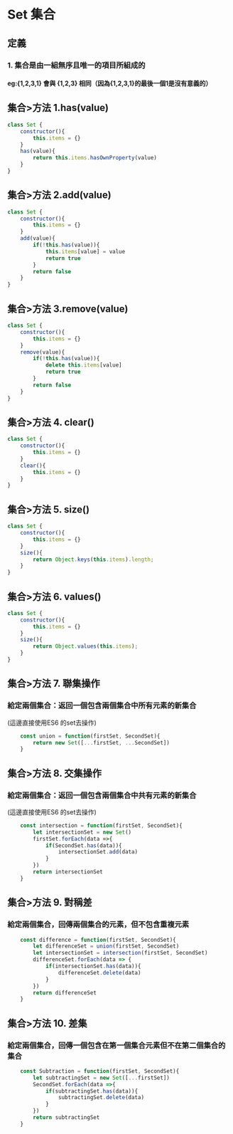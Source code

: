 # Set 集合

## 定義
### 1. 集合是由一組無序且唯一的項目所組成的
#### eg:{1,2,3,1} 會與 {1,2,3} 相同（因為{1,2,3,1}的最後一個1是沒有意義的）

## 集合>方法 1.has(value)
```javascript
class Set {
    constructor(){
        this.items = {}
    }
    has(value){
        return this.items.hasOwnProperty(value)
    }
}
```

## 集合>方法 2.add(value)
```javascript
class Set {
    constructor(){
        this.items = {}
    }
    add(value){
        if(!this.has(value)){
            this.items[value] = value
            return true
        }
        return false
    }
}
```

## 集合>方法 3.remove(value)
```javascript
class Set {
    constructor(){
        this.items = {}
    }
    remove(value){
        if(!this.has(value)){
            delete this.items[value]
            return true
        }
        return false
    }
}
```

## 集合>方法 4. clear()
```javascript
class Set {
    constructor(){
        this.items = {}
    }
    clear(){
        this.items = {}
    }
}
```

## 集合>方法 5. size()
```javascript
class Set {
    constructor(){
        this.items = {}
    }
    size(){
        return Object.keys(this.items).length;
    }
}
```

## 集合>方法 6. values()
```javascript
class Set {
    constructor(){
        this.items = {}
    }
    size(){
        return Object.values(this.items);
    }
}
```

## 集合>方法 7. 聯集操作
### 給定兩個集合：返回一個包含兩個集合中所有元素的新集合
(這邊直接使用ES6 的set去操作)
```javascript
    const union = function(firstSet, SecondSet){
        return new Set([...firstSet, ...SecondSet])
    }
```

## 集合>方法 8. 交集操作
### 給定兩個集合：返回一個包含兩個集合中共有元素的新集合
(這邊直接使用ES6 的set去操作)
```javascript
    const intersection = function(firstSet, SecondSet){
        let intersectionSet = new Set()
        firstSet.forEach(data =>{
            if(SecondSet.has(data)){
                intersectionSet.add(data)
            }
        })
        return intersectionSet
    }
```

## 集合>方法 9. 對稱差
### 給定兩個集合，回傳兩個集合的元素，但不包含重複元素
```javascript
    const difference = function(firstSet, SecondSet){
        let differenceSet = union(firstSet, SecondSet)
        let intersectionSet = intersection(firstSet, SecondSet)
        differenceSet.forEach(data => {
            if(intersectionSet.has(data)){
                differenceSet.delete(data)
            }
        })
        return differenceSet
    }
```

## 集合>方法 10. 差集
### 給定兩個集合，回傳一個包含在第一個集合元素但不在第二個集合的集合
```javascript
    const Subtraction = function(firstSet, SecondSet){
        let subtractingSet = new Set([...firstSet])
        SecondSet.forEach(data =>{
            if(subtractingSet.has(data)){
                subtractingSet.delete(data)
            }   
        })
        return subtractingSet
    }
```



